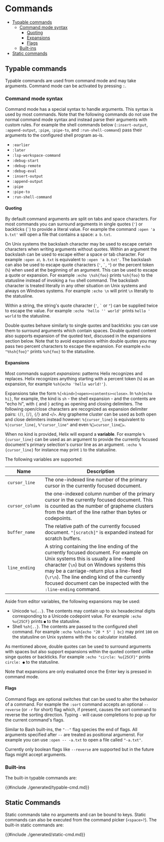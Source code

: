 # Commands

- [Typable commands](#typable-commands)
  - [Command mode syntax](#command-mode-syntax)
    - [Quoting](#quoting)
    - [Expansions](#expansions)
    - [Flags](#flags)
  - [Built-ins](#built-ins)
- [Static commands](#static-commands)

## Typable commands

Typable commands are used from command mode and may take arguments. Command mode can be activated by pressing `:`.

### Command mode syntax

Command mode has a special syntax to handle arguments. This syntax is used by most commands. Note that the following commands do not use the normal command mode syntax and instead parse their arguments with custom rules. For example the shell commands below (`:insert-output`, `:append-output`, `:pipe`, `:pipe-to`, and `:run-shell-command`) pass their arguments to the configured shell program as-is.

* `:earlier`
* `:later`
* `:lsp-workspace-command`
* `:debug-start`
* `:debug-remote`
* `:debug-eval`
* `:insert-output`
* `:append-output`
* `:pipe`
* `:pipe-to`
* `:run-shell-command`

#### Quoting

By default command arguments are split on tabs and space characters. For most commands you can surround arguments in single quotes (`'`) or backticks (`` ` ``) to provide a literal value. For example the command `:open 'a b.txt'` will open a file that contains a space: `a b.txt`.

On Unix systems the backslash character may be used to escape certain characters when writing arguments without quotes. Within an argument the backslash can be used to escape either a space or tab character. For example `:open a\ b.txt` is equivalent to `:open 'a b.txt'`. The backslash can also be used to escape quote characters (`'`, `` ` ``, `"`) or the percent token (`%`) when used at the beginning of an argument. This can be used to escape a quote or expansion. For example `:echo \%sh{foo}` prints `%sh{foo}` to the statusline instead of invoking a `foo` shell command. The backslash character is treated literally in any other situation on Unix systems and always on Windows systems. For example `:echo \n` will print `\n` literally to the statusline.

Within a string, the string's quote character (`'`, `` ` `` or `"`) can be supplied twice to escape the value. For example `:echo 'hello '' world'` prints `hello ' world` to the statusline.

Double quotes behave similarly to single quotes and backticks: you can use them to surround arguments which contain spaces. Double quoted content also supports expansion of the quoted text, discussed in the expansions section below. Note that to avoid expansions within double quotes you may pass two percent characters to escape the expansion. For example `echo "%%sh{foo}"` prints `%sh{foo}` to the statusline.

#### Expansions

Most commands support _expansions_: patterns Helix recognizes and replaces. Helix recognizes anything starting with a percent token (`%`) as an expansion, for example `%sh{echo 'hello world!'}`.

Expansions take the form `%[<kind>]<open><contents><close>`. In `%sh{echo hi}`, for example, the kind is `sh` - the shell expansion - and the contents are "echo hi", with `{` and `}` acting as opening and closing delimiters. The following open/close characters are recognized as expansion delimiter pairs: `(`/`)`, `[`/`]`, `{`/`}` and `<`/`>`. Any grapheme cluster can be used as both open and close delimiters instead however: `%{cursor_line}` is equivalent to `%|cursor_line|`, `%"cursor_line"` and even `%🏴‍☠️cursor_line🏴‍☠️`.

When no kind is provided, Helix will expand a **variable**. For example `%{cursor_line}` can be used as an argument to provide the currently focused document's primary selection's cursor line as an argument. `:echo %{cursor_line}` for instance may print `1` to the statusline.

The following variables are supported:

| Name | Description |
|---   |---          |
| `cursor_line` | The one-indexed line number of the primary cursor in the currently focused document. |
| `cursor_column` | the one-indexed column number of the primary cursor in the currently focused document. This is counted as the number of grapheme clusters from the start of the line rather than bytes or codepoints. |
| `buffer_name` | The relative path of the currently focused document. `"[scratch]"` is expanded instead for scratch buffers. |
| `line_ending` | A string containing the line ending of the currently focused document. For example on Unix systems this is usually a line-feed character (`\n`) but on Windows systems this may be a carriage-return plus a line-feed (`\r\n`). The line ending kind of the currently focused document can be inspected with the `:line-ending` command. |

Aside from editor variables, the following expansions may be used:

* Unicode `%u{..}`. The contents may contain up to six hexadecimal digits corresponding to a Unicode codepoint value. For example `:echo %u{25CF}` prints `●` to the statusline.
* Shell `%sh{..}`. The contents are passed to the configured shell command. For example `:echo %sh{echo "20 * 5" | bc}` may print `100` on the statusline on Unix systems with the `bc` calculator installed.

As mentioned above, double quotes can be used to surround arguments with spaces but also support expansions within the quoted content unlike singe quotes or backticks. For example `:echo "circle: %u{25CF}"` prints `circle: ●` to the statusline.

Note that expansions are only evaluated once the Enter key is pressed in command mode.

#### Flags

Command flags are optional switches that can be used to alter the behavior of a command. For example the `:sort` command accepts an optional `--reverse` (or `-r` for short) flag which, if present, causes the sort command to reverse the sorting direction. Typing `-` will cause completions to pop up for the current command's flags.

Similar to Bash built-ins, the `"--"` flag species the end of flags. All arguments specified after `--` are treated as positional argumenst. For example you can use `:open -- -a.txt` to open a file called `"-a.txt"`.

Currently only boolean flags like `--reverse` are supported but in the future flags might accept arguments.

### Built-ins

The built-in typable commands are:

{{#include ./generated/typable-cmd.md}}

## Static Commands

Static commands take no arguments and can be bound to keys. Static commands can also be executed from the command picker (`<space>?`). The built-in static commands are:

{{#include ./generated/static-cmd.md}}
